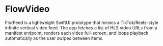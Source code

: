 # FlowVideo
FlorFeed is a lightweight SwiftUI prototype that mimics a TikTok/Reels-style infinite vertical video feed. The app fetches a list of HLS video URLs from a manifest endpoint, renders each video full-screen, and loops playback automatically as the user swipes between items.
